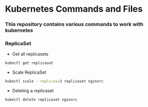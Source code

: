 # Kubernetes Commands and Files

### This repository contains various commands to work with kubernetes

### ReplicaSet

- Get all replicasets
```sh
kubectl get replicaset
```

- Scale ReplicaSet
```sh
kubectl scale --replicas=3 replicaset nginxrc
```

- Deleting a replicaset
```sh
kubectl delete replicaset nginxrc
```